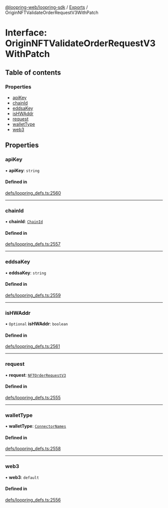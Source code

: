 [@loopring-web/loopring-sdk](../README.md) / [Exports](../modules.md) / OriginNFTValidateOrderRequestV3WithPatch

# Interface: OriginNFTValidateOrderRequestV3WithPatch

## Table of contents

### Properties

- [apiKey](OriginNFTValidateOrderRequestV3WithPatch.md#apikey)
- [chainId](OriginNFTValidateOrderRequestV3WithPatch.md#chainid)
- [eddsaKey](OriginNFTValidateOrderRequestV3WithPatch.md#eddsakey)
- [isHWAddr](OriginNFTValidateOrderRequestV3WithPatch.md#ishwaddr)
- [request](OriginNFTValidateOrderRequestV3WithPatch.md#request)
- [walletType](OriginNFTValidateOrderRequestV3WithPatch.md#wallettype)
- [web3](OriginNFTValidateOrderRequestV3WithPatch.md#web3)

## Properties

### apiKey

• **apiKey**: `string`

#### Defined in

[defs/loopring_defs.ts:2560](https://github.com/Loopring/loopring_sdk/blob/427d9da/src/defs/loopring_defs.ts#L2560)

___

### chainId

• **chainId**: [`ChainId`](../enums/ChainId.md)

#### Defined in

[defs/loopring_defs.ts:2557](https://github.com/Loopring/loopring_sdk/blob/427d9da/src/defs/loopring_defs.ts#L2557)

___

### eddsaKey

• **eddsaKey**: `string`

#### Defined in

[defs/loopring_defs.ts:2559](https://github.com/Loopring/loopring_sdk/blob/427d9da/src/defs/loopring_defs.ts#L2559)

___

### isHWAddr

• `Optional` **isHWAddr**: `boolean`

#### Defined in

[defs/loopring_defs.ts:2561](https://github.com/Loopring/loopring_sdk/blob/427d9da/src/defs/loopring_defs.ts#L2561)

___

### request

• **request**: [`NFTOrderRequestV3`](../modules.md#nftorderrequestv3)

#### Defined in

[defs/loopring_defs.ts:2555](https://github.com/Loopring/loopring_sdk/blob/427d9da/src/defs/loopring_defs.ts#L2555)

___

### walletType

• **walletType**: [`ConnectorNames`](../enums/ConnectorNames.md)

#### Defined in

[defs/loopring_defs.ts:2558](https://github.com/Loopring/loopring_sdk/blob/427d9da/src/defs/loopring_defs.ts#L2558)

___

### web3

• **web3**: `default`

#### Defined in

[defs/loopring_defs.ts:2556](https://github.com/Loopring/loopring_sdk/blob/427d9da/src/defs/loopring_defs.ts#L2556)
